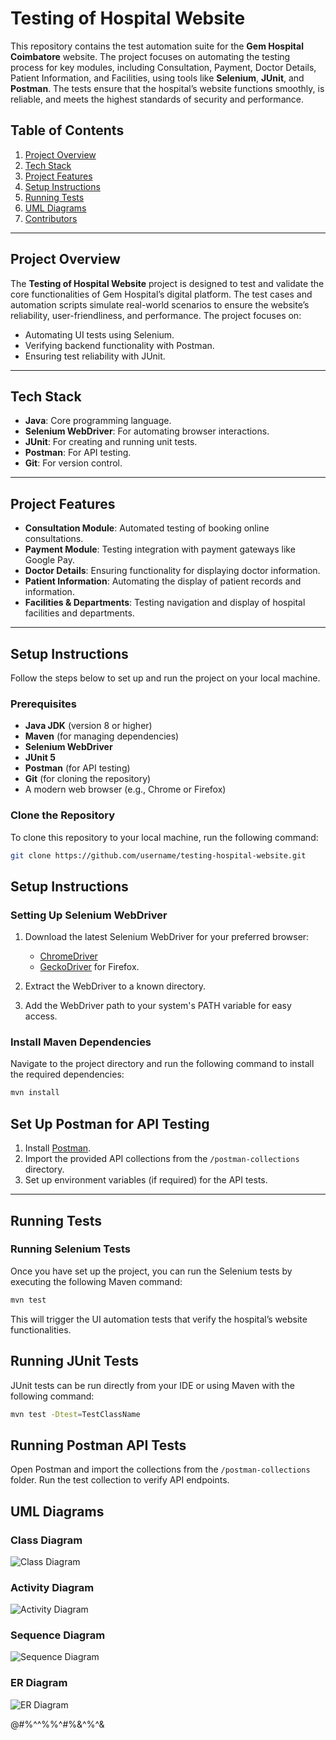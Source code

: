 # Testing of Hospital Website

This repository contains the test automation suite for the **Gem Hospital Coimbatore** website. The project focuses on automating the testing process for key modules, including Consultation, Payment, Doctor Details, Patient Information, and Facilities, using tools like **Selenium**, **JUnit**, and **Postman**. The tests ensure that the hospital’s website functions smoothly, is reliable, and meets the highest standards of security and performance.

## Table of Contents

1. [Project Overview](#project-overview)
2. [Tech Stack](#tech-stack)
3. [Project Features](#project-features)
4. [Setup Instructions](#setup-instructions)
5. [Running Tests](#running-tests)
6. [UML Diagrams](#uml-diagrams)
7. [Contributors](#contributors)

---

## Project Overview

The **Testing of Hospital Website** project is designed to test and validate the core functionalities of Gem Hospital’s digital platform. The test cases and automation scripts simulate real-world scenarios to ensure the website’s reliability, user-friendliness, and performance. The project focuses on:
- Automating UI tests using Selenium.
- Verifying backend functionality with Postman.
- Ensuring test reliability with JUnit.

---

## Tech Stack

- **Java**: Core programming language.
- **Selenium WebDriver**: For automating browser interactions.
- **JUnit**: For creating and running unit tests.
- **Postman**: For API testing.
- **Git**: For version control.

---

## Project Features

- **Consultation Module**: Automated testing of booking online consultations.
- **Payment Module**: Testing integration with payment gateways like Google Pay.
- **Doctor Details**: Ensuring functionality for displaying doctor information.
- **Patient Information**: Automating the display of patient records and information.
- **Facilities & Departments**: Testing navigation and display of hospital facilities and departments.

---

## Setup Instructions

Follow the steps below to set up and run the project on your local machine.

### Prerequisites

- **Java JDK** (version 8 or higher)
- **Maven** (for managing dependencies)
- **Selenium WebDriver**
- **JUnit 5**
- **Postman** (for API testing)
- **Git** (for cloning the repository)
- A modern web browser (e.g., Chrome or Firefox)

### Clone the Repository

To clone this repository to your local machine, run the following command:

```bash
git clone https://github.com/username/testing-hospital-website.git
```

## Setup Instructions

### Setting Up Selenium WebDriver

1. Download the latest Selenium WebDriver for your preferred browser:
   - [ChromeDriver](https://sites.google.com/a/chromium.org/chromedriver/downloads)
   - [GeckoDriver](https://github.com/mozilla/geckodriver/releases) for Firefox.

2. Extract the WebDriver to a known directory.

3. Add the WebDriver path to your system's PATH variable for easy access.

### Install Maven Dependencies

Navigate to the project directory and run the following command to install the required dependencies:

```bash
mvn install
```
## Set Up Postman for API Testing

1. Install [Postman](https://www.postman.com/downloads/).
2. Import the provided API collections from the `/postman-collections` directory.
3. Set up environment variables (if required) for the API tests.

---

## Running Tests

### Running Selenium Tests

Once you have set up the project, you can run the Selenium tests by executing the following Maven command:

```bash
mvn test
```
This will trigger the UI automation tests that verify the hospital’s website functionalities.

## Running JUnit Tests

JUnit tests can be run directly from your IDE or using Maven with the following command:

```bash
mvn test -Dtest=TestClassName
```

## Running Postman API Tests

Open Postman and import the collections from the <code>/postman-collections</code> folder.
Run the test collection to verify API endpoints.

## UML Diagrams

### Class Diagram
![Class Diagram](Diagrams/1.png)

### Activity Diagram
![Activity Diagram](Diagrams/2.png)

### Sequence Diagram
![Sequence Diagram](Diagrams/3.png)

### ER Diagram
![ER Diagram](Diagrams/4.png)

@#$%^&%#$%^^%$%%$%^#$%^^%$%&^$%^&$%^&
